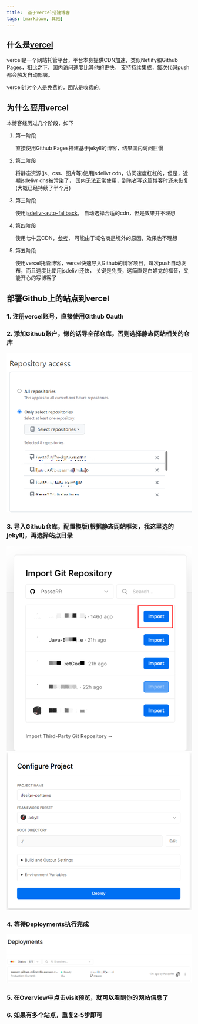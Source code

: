 ```yaml
---
title:  基于vercel搭建博客
tags: [markdown, 其他]
---
```


## 什么是[vercel](https://vercel.com)

vercel是一个网站托管平台，平台本身提供CDN加速，类似Netlify和Github Pages，相比之下，国内访问速度比其他的更快。
支持持续集成，每次代码push都会触发自动部署。

vercel针对个人是免费的，团队是收费的。

## 为什么要用vercel
本博客经历过几个阶段，如下
1. 第一阶段

    直接使用Github Pages搭建基于jekyll的博客，结果国内访问巨慢
2. 第二阶段
    
    将静态资源(js、css、图片等)使用jsdelivr cdn，访问速度杠杠的，但是，近期jsdelivr dns被污染了，
    国内无法正常使用，到笔者写这篇博客时还未恢复(大概已经持续了半个月)
3. 第三阶段
    
    使用[jsdelivr-auto-fallback](https://github.com/PipecraftNet/jsdelivr-auto-fallback)，
    自动选择合适的cdn，但是效果并不理想
4. 第四阶段
    
    使用七牛云CDN，[参考](https://www.wucheng.work/2021/11/28/Hexo-GitHub-CDN/)，
    可能由于域名商是境外的原因，效果也不理想
5. 第五阶段

    使用vercel托管博客，vercel快速导入Github的博客项目，每次push自动发布，而且速度比使用jsdelivr还快，
    关键是免费，这简直是白嫖党的福音，又能开心的写博客了

## 部署Github上的站点到vercel
### 1. 注册vercel账号，直接使用Github Oauth
### 2. 添加Github账户，懒的话导全部仓库，否则选择静态网站相关的仓库
    
![github][1]
### 3. 导入Github仓库，配置模版(根据静态网站框架，我这里选的jekyll)，再选择站点目录

![import][2]
![import][3]
### 4. 等待Deployments执行完成

![deploy][4]
### 5. 在Overview中点击visit预览，就可以看到你的网站信息了
### 6. 如果有多个站点，重复2-5步即可

[1]: /assets/2022/05-31/github.png "github"
[2]: /assets/2022/05-31/import.png "import"
[3]: /assets/2022/05-31/configure.png "import configure"
[4]: /assets/2022/05-31/deploy.png "deploy"
